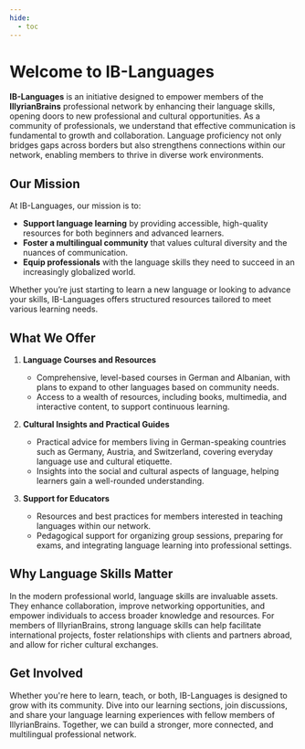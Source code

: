 ```yaml
---
hide:
  - toc
---
```


# Welcome to IB-Languages

**IB-Languages** is an initiative designed to empower members of the **IllyrianBrains** professional network by enhancing their language skills, opening doors to new professional and cultural opportunities. As a community of professionals, we understand that effective communication is fundamental to growth and collaboration. Language proficiency not only bridges gaps across borders but also strengthens connections within our network, enabling members to thrive in diverse work environments.

## Our Mission

At IB-Languages, our mission is to:
- **Support language learning** by providing accessible, high-quality resources for both beginners and advanced learners.
- **Foster a multilingual community** that values cultural diversity and the nuances of communication.
- **Equip professionals** with the language skills they need to succeed in an increasingly globalized world.

Whether you’re just starting to learn a new language or looking to advance your skills, IB-Languages offers structured resources tailored to meet various learning needs.

## What We Offer

1. **Language Courses and Resources**
   - Comprehensive, level-based courses in German and Albanian, with plans to expand to other languages based on community needs.
   - Access to a wealth of resources, including books, multimedia, and interactive content, to support continuous learning.

2. **Cultural Insights and Practical Guides**
   - Practical advice for members living in German-speaking countries such as Germany, Austria, and Switzerland, covering everyday language use and cultural etiquette.
   - Insights into the social and cultural aspects of language, helping learners gain a well-rounded understanding.

3. **Support for Educators**
   - Resources and best practices for members interested in teaching languages within our network.
   - Pedagogical support for organizing group sessions, preparing for exams, and integrating language learning into professional settings.

## Why Language Skills Matter

In the modern professional world, language skills are invaluable assets. They enhance collaboration, improve networking opportunities, and empower individuals to access broader knowledge and resources. For members of IllyrianBrains, strong language skills can help facilitate international projects, foster relationships with clients and partners abroad, and allow for richer cultural exchanges.

## Get Involved

Whether you're here to learn, teach, or both, IB-Languages is designed to grow with its community. Dive into our learning sections, join discussions, and share your language learning experiences with fellow members of IllyrianBrains. Together, we can build a stronger, more connected, and multilingual professional network.
